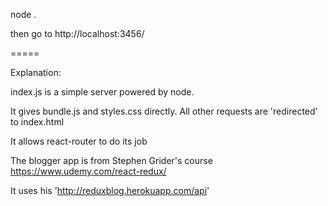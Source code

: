 node .

then go to http://localhost:3456/

=====

Explanation:

index.js is a simple server powered by node.

It gives bundle.js and styles.css directly. All other requests are 'redirected' to index.html

It allows react-router to do its job

The blogger app is from Stephen Grider's course https://www.udemy.com/react-redux/

It uses his 'http://reduxblog.herokuapp.com/api'